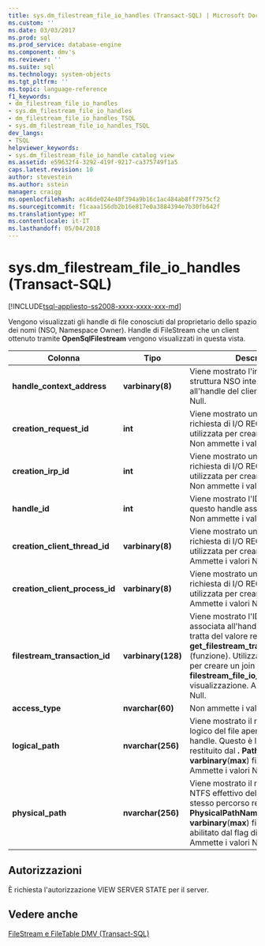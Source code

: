 ```yaml
---
title: sys.dm_filestream_file_io_handles (Transact-SQL) | Microsoft Docs
ms.custom: ''
ms.date: 03/03/2017
ms.prod: sql
ms.prod_service: database-engine
ms.component: dmv's
ms.reviewer: ''
ms.suite: sql
ms.technology: system-objects
ms.tgt_pltfrm: ''
ms.topic: language-reference
f1_keywords:
- dm_filestream_file_io_handles
- sys.dm_filestream_file_io_handles
- dm_filestream_file_io_handles_TSQL
- sys.dm_filestream_file_io_handles_TSQL
dev_langs:
- TSQL
helpviewer_keywords:
- sys.dm_filestream_file_io_handle catalog view
ms.assetid: e59632f4-3292-419f-9217-ca375749f1a5
caps.latest.revision: 10
author: stevestein
ms.author: sstein
manager: craigg
ms.openlocfilehash: ac46de024e40f394a9b16c1ac484ab8ff7975cf2
ms.sourcegitcommit: f1caaa156db2b16e817e0a3884394e7b30fb642f
ms.translationtype: HT
ms.contentlocale: it-IT
ms.lasthandoff: 05/04/2018
---
```

# <a name="sysdmfilestreamfileiohandles-transact-sql"></a>sys.dm_filestream_file_io_handles (Transact-SQL)
[!INCLUDE[tsql-appliesto-ss2008-xxxx-xxxx-xxx-md](../../includes/tsql-appliesto-ss2008-xxxx-xxxx-xxx-md.md)]

  Vengono visualizzati gli handle di file conosciuti dal proprietario dello spazio dei nomi (NSO, Namespace Owner). Handle di FileStream che un client ottenuto tramite **OpenSqlFilestream** vengono visualizzati in questa vista.  
  
|Colonna|Tipo|Description|  
|------------|----------|-----------------|  
|**handle_context_address**|**varbinary(8)**|Viene mostrato l'indirizzo della struttura NSO interna associata all'handle del client. Ammette i valori Null.|  
|**creation_request_id**|**int**|Viene mostrato un campo della richiesta di I/O REQ_PRE_CREATE utilizzata per creare questo handle. Non ammette i valori Null.|  
|**creation_irp_id**|**int**|Viene mostrato un campo della richiesta di I/O REQ_PRE_CREATE utilizzata per creare questo handle. Non ammette i valori Null|  
|**handle_id**|**int**|Viene mostrato l'ID univoco di questo handle assegnato dal driver. Non ammette i valori Null.|  
|**creation_client_thread_id**|**varbinary(8)**|Viene mostrato un campo della richiesta di I/O REQ_PRE_CREATE utilizzata per creare questo handle. Ammette i valori Null.|  
|**creation_client_process_id**|**varbinary(8)**|Viene mostrato un campo della richiesta di I/O REQ_PRE_CREATE utilizzata per creare questo handle. Ammette i valori Null.|  
|**filestream_transaction_id**|**varbinary(128)**|Viene mostrato l'ID della transazione associata all'handle specificato. Si tratta del valore restituito dal **get_filestream_transaction_context** (funzione). Utilizzare questo campo per creare un join al **Sys.dm filestream_file_io_requests** visualizzazione. Ammette i valori Null.|  
|**access_type**|**nvarchar(60)**|Non ammette i valori Null.|  
|**logical_path**|**nvarchar(256)**|Viene mostrato il nome del percorso logico del file aperto da questo handle. Questo è lo stesso percorso restituito dal **. PathName** metodo **varbinary**(**max**) filestream. Ammette i valori Null.|  
|**physical_path**|**nvarchar(256)**|Viene mostrato il nome del percorso NTFS effettivo del file. Questo è lo stesso percorso restituito dal **. PhysicalPathName** metodo il **varbinary**(**max**) filestream. Viene abilitato dal flag di traccia 5556. Ammette i valori Null.|  
  
## <a name="permissions"></a>Autorizzazioni  
 È richiesta l'autorizzazione VIEW SERVER STATE per il server.  
  
## <a name="see-also"></a>Vedere anche  
 [FileStream e FileTable DMV &#40;Transact-SQL&#41;](../../relational-databases/system-dynamic-management-views/filestream-and-filetable-dynamic-management-views-transact-sql.md)  
  
  
